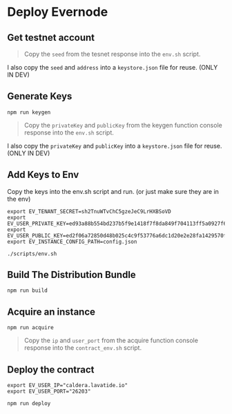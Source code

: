 # Deploy Evernode

## Get testnet account

> Copy the `seed` from the tesnet response into the `env.sh` script.

I also copy the `seed` and `address` into a `keystore.json` file for reuse. (ONLY IN DEV)

## Generate Keys

`npm run keygen`

> Copy the `privateKey` and `publicKey` from the keygen function console response into the `env.sh` script.

I also copy the `privateKey` and `publicKey` into a `keystore.json` file for reuse. (ONLY IN DEV)

## Add Keys to Env

Copy the keys into the env.sh script and run. (or just make sure they are in the env)

```
export EV_TENANT_SECRET=sh2TnuWTvChC5gzeJeC9LrHXBSoVD
export EV_USER_PRIVATE_KEY=ed93a88b554bd237b5f9e1418f7f8da849f704113ff5a0927f6cdb32b76c2f09be2f06a72850d48b025c4c9f53776a6dc1d20e2e28fa1429570f672c3b6984360e
export EV_USER_PUBLIC_KEY=ed2f06a72850d48b025c4c9f53776a6dc1d20e2e28fa1429570f672c3b6984360e
export EV_INSTANCE_CONFIG_PATH=config.json
```

`./scripts/env.sh`

## Build The Distribution Bundle

`npm run build`

## Acquire an instance

`npm run acquire`

> Copy the `ip` and `user_port` from the acquire function console response into the `contract_env.sh` script.

## Deploy the contract

```
export EV_USER_IP="caldera.lavatide.io"
export EV_USER_PORT="26203"
```

`npm run deploy`